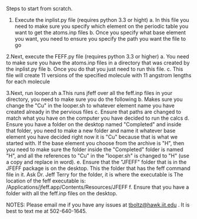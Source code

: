 Steps to start from scratch.
1. Execute the inplist.py file (requires python 3.3 or hight)
  a. In this file you need to make sure you specify which element on the periodic table you want to get the atoms.inp files 
  b. Once you specify what base element you want, you need to ensure you specify the path you want the file to go
  
2.Next, execute the FEFF.py file (requires python 3.3 or higher)
  a. You need to make sure you have the atoms.inp files in a directory that was created by the inplist.py file
  b. Once you do that you just need to run  this file.
  c. This file will create 11 versions of the specified molecule with 11 angstrom lengths for each molecule

3.Next, run looper.sh
  a.This runs jfeff over all the feff.inp files in your directory, you need to make sure you do the following
  b. Makes sure you change the "Cu" in the looper.sh to whatever element name you have created already in the pervious files
  c. Ensure that paths are changed to match what you have on the computer you have decided to run the calcs
  d. Ensure you have a folder on the desktop named "Completed" and inside that folder, you need to make a new folder and name it whatever      base element you have decided right now it is "Cu" because that is what we started with.  If the base element you choose from the          archive is "H", then you need to make sure the folder inside the "Completed" folder is named "H", and all the references to "Cu" in the    "looper.sh" is changed to "H" (use a copy and replace in word).
  e. Ensure that the "JFEFF" folder that is in the JFEFF package is on the desktop. This the folder that has the feff command file in it. Ask Dr. Jeff Terry for the folder, it is where the executable is 
  The location of the feff executable is: /Applications/jfeff.app/Contents/Resources/JFEFF
  f. Ensure that you have a folder with all the feff.inp files on the desktop.

NOTES:
Please email me if you have any issues at tboltz@hawk.iit.edu .  It is best to text me at 502-640-1645.
